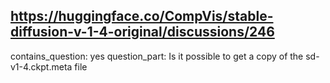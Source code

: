 ## https://huggingface.co/CompVis/stable-diffusion-v-1-4-original/discussions/246

contains_question: yes
question_part: Is it possible to get a copy of the sd-v1-4.ckpt.meta file